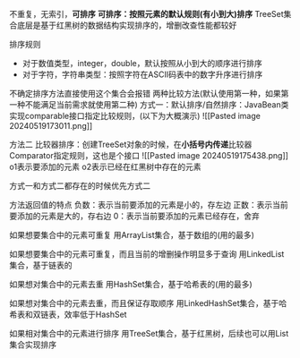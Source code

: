  不重复，无索引，**可排序**
**可排序：按照元素的默认规则(有小到大)排序**
TreeSet集合底层是基于红黑树的数据结构实现排序的，增删改查性能都较好

排序规则
- 对于数值类型，integer，double，默认按照从小到大的顺序进行排序
- 对于字符，字符串类型：按照字符在ASCII码表中的数字升序进行排序

不确定排序方法直接使用这个集合会报错
两种比较方法(默认使用第一种，如果第一种不能满足当前需求就使用第二种)
方式一：默认排序/自然排序：JavaBean类实现comparable接口指定比较规则，(以下为大概演示)
![[Pasted image 20240519173011.png]]


方法二
比较器排序：创建TreeSet对象的时候，在**小括号内传递**比较器Comparator指定规则，这也是个接口
![[Pasted image 20240519175438.png]]
o1表示要添加的元素
o2表示已经在红黑树中存在的元素

方式一和方式二都存在的时候优先方式二


方法返回值的特点
负数：表示当前要添加的元素是小的，存左边
正数：表示当前要添加的元素是大的，存右边
0：表示当前要添加的元素已经存在，舍弃



如果想要集合中的元素可重复
用ArrayList集合，基于数组的(用的最多)

如果想要集合中的元素可重复，而且当前的增删操作明显多于查询
用LinkedList集合，基于链表的


如果想对集合中的元素去重
用HashSet集合，基于哈希表的(用的最多)



如果想对集合中的元素去重，而且保证存取顺序
用LinkedHashSet集合，基于哈希表和双链表，效率低于HashSet


如果相对集合中的元素进行排序
用TreeSet集合，基于红黑树，后续也可以用List集合实现排序